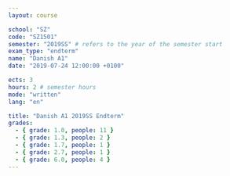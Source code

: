 ```yaml
---
layout: course

school: "SZ"
code: "SZ1501"
semester: "2019SS" # refers to the year of the semester start
exam_type: "endterm"
name: "Danish A1"
date: "2019-07-24 12:00:00 +0100"

ects: 3
hours: 2 # semester hours
mode: "written"
lang: "en"

title: "Danish A1 2019SS Endterm"
grades:
  - { grade: 1.0, people: 11 }
  - { grade: 1.3, people: 2 }
  - { grade: 1.7, people: 1 }
  - { grade: 2.7, people: 1 }
  - { grade: 6.0, people: 4 }
---
```



